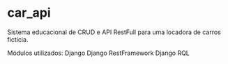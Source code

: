 # car_api
Sistema educacional de CRUD e API RestFull para uma locadora de carros fictícia.

Módulos utilizados:
	Django
	Django RestFramework
	Django RQL
